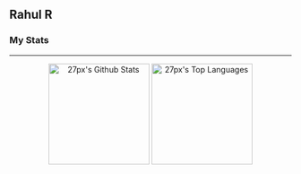 ## Rahul R

### My Stats
---

<div style="text-align:center;">
  <img align="center" height="180px" alt="27px's Github Stats" src="https://github-readme-stats.vercel.app/api?username=27px&show_icons=true&hide_border=true&count_private=true&include_all_commits=true&bg_color=45,FFE53B,FF2525&title_color=000000&text_color=000000&icon_color=000000" />
  <img align="center" height="180px" alt="27px's Top Languages" src="https://github-readme-stats.vercel.app/api/top-langs/?username=27px&bg_color=45,90CAF9,1565C0&title_color=000000&text_color=FFFFFF&icon_color=000000&layout=compact" />
</div>







<!--
- 🔭 I’m currently working on ...
- 🌱 I’m currently learning ...
- 👯 I’m looking to collaborate on ...
- 🤔 I’m looking for help with ...
- 💬 Ask me about ...
- 📫 How to reach me: ...
- 😄 Pronouns: ...
- ⚡ Fun fact: ...
-->
